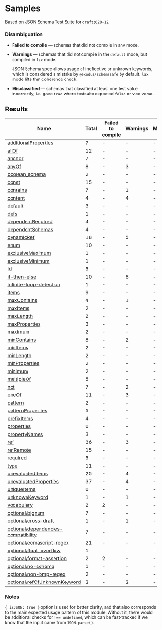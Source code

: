 # Samples

Based on JSON Schema Test Suite for `draft2020-12`.


### Disambiguation

 * **Failed to compile** — schemas that did not compile in any mode.

 * **Warnings** — schemas that did not compile in the `default` mode, but compiled in `lax`
   mode.

   JSON Schema spec allows usage of ineffective or unknown keywords, which is considered a mistake
   by `@exodus/schemasafe` by default. `lax` mode lifts that coherence check.

 * **Misclassified** — schemas that classified at least one test value incorrectly, i.e. gave
   `true` where testsuite expected `false` or vice versa.

## Results

| Name                                                                            | Total | Failed to compile | Warnings | Misclassified |
|---------------------------------------------------------------------------------|-------|-------------------|----------|---------------|
| [additionalProperties](./additionalProperties.md)                               | 7     | -                 | -        | -             |
| [allOf](./allOf.md)                                                             | 12    | -                 | -        | -             |
| [anchor](./anchor.md)                                                           | 7     | -                 | -        | -             |
| [anyOf](./anyOf.md)                                                             | 8     | -                 | 3        | -             |
| [boolean_schema](./boolean_schema.md)                                           | 2     | -                 | -        | -             |
| [const](./const.md)                                                             | 15    | -                 | -        | -             |
| [contains](./contains.md)                                                       | 7     | -                 | 1        | -             |
| [content](./content.md)                                                         | 4     | -                 | 4        | -             |
| [default](./default.md)                                                         | 3     | -                 | -        | -             |
| [defs](./defs.md)                                                               | 1     | -                 | -        | -             |
| [dependentRequired](./dependentRequired.md)                                     | 4     | -                 | -        | -             |
| [dependentSchemas](./dependentSchemas.md)                                       | 4     | -                 | -        | -             |
| [dynamicRef](./dynamicRef.md)                                                   | 18    | -                 | 5        | -             |
| [enum](./enum.md)                                                               | 10    | -                 | -        | -             |
| [exclusiveMaximum](./exclusiveMaximum.md)                                       | 1     | -                 | -        | -             |
| [exclusiveMinimum](./exclusiveMinimum.md)                                       | 1     | -                 | -        | -             |
| [id](./id.md)                                                                   | 5     | -                 | -        | -             |
| [if-then-else](./if-then-else.md)                                               | 10    | -                 | 6        | -             |
| [infinite-loop-detection](./infinite-loop-detection.md)                         | 1     | -                 | -        | -             |
| [items](./items.md)                                                             | 9     | -                 | -        | -             |
| [maxContains](./maxContains.md)                                                 | 4     | -                 | 1        | -             |
| [maxItems](./maxItems.md)                                                       | 2     | -                 | -        | -             |
| [maxLength](./maxLength.md)                                                     | 2     | -                 | -        | -             |
| [maxProperties](./maxProperties.md)                                             | 3     | -                 | -        | -             |
| [maximum](./maximum.md)                                                         | 2     | -                 | -        | -             |
| [minContains](./minContains.md)                                                 | 8     | -                 | 2        | -             |
| [minItems](./minItems.md)                                                       | 2     | -                 | -        | -             |
| [minLength](./minLength.md)                                                     | 2     | -                 | -        | -             |
| [minProperties](./minProperties.md)                                             | 2     | -                 | -        | -             |
| [minimum](./minimum.md)                                                         | 2     | -                 | -        | -             |
| [multipleOf](./multipleOf.md)                                                   | 5     | -                 | -        | -             |
| [not](./not.md)                                                                 | 7     | -                 | 2        | -             |
| [oneOf](./oneOf.md)                                                             | 11    | -                 | 3        | -             |
| [pattern](./pattern.md)                                                         | 2     | -                 | -        | -             |
| [patternProperties](./patternProperties.md)                                     | 5     | -                 | -        | -             |
| [prefixItems](./prefixItems.md)                                                 | 4     | -                 | -        | -             |
| [properties](./properties.md)                                                   | 6     | -                 | -        | -             |
| [propertyNames](./propertyNames.md)                                             | 3     | -                 | -        | -             |
| [ref](./ref.md)                                                                 | 36    | -                 | 3        | -             |
| [refRemote](./refRemote.md)                                                     | 15    | -                 | -        | -             |
| [required](./required.md)                                                       | 5     | -                 | -        | -             |
| [type](./type.md)                                                               | 11    | -                 | -        | -             |
| [unevaluatedItems](./unevaluatedItems.md)                                       | 25    | -                 | 4        | -             |
| [unevaluatedProperties](./unevaluatedProperties.md)                             | 37    | -                 | 4        | -             |
| [uniqueItems](./uniqueItems.md)                                                 | 6     | -                 | -        | -             |
| [unknownKeyword](./unknownKeyword.md)                                           | 1     | -                 | 1        | -             |
| [vocabulary](./vocabulary.md)                                                   | 2     | 2                 | -        | -             |
| [optional/bignum](./optional-bignum.md)                                         | 7     | -                 | -        | -             |
| [optional/cross-draft](./optional-cross-draft.md)                               | 1     | -                 | 1        | -             |
| [optional/dependencies-compatibility](./optional-dependencies-compatibility.md) | 7     | -                 | -        | -             |
| [optional/ecmascript-regex](./optional-ecmascript-regex.md)                     | 21    | -                 | -        | -             |
| [optional/float-overflow](./optional-float-overflow.md)                         | 1     | -                 | -        | -             |
| [optional/format-assertion](./optional-format-assertion.md)                     | 2     | 2                 | -        | -             |
| [optional/no-schema](./optional-no-schema.md)                                   | 1     | -                 | -        | -             |
| [optional/non-bmp-regex](./optional-non-bmp-regex.md)                           | 2     | -                 | -        | -             |
| [optional/refOfUnknownKeyword](./optional-refOfUnknownKeyword.md)               | 2     | -                 | 2        | -             |

### Notes

`{ isJSON: true }` option is used for better clarity, and that also corresponds to the main
expected usage pattern of this module. Without it, there would be additional checks for
`!== undefined`, which can be fast-tracked if we know that the input came from `JSON.parse()`.

